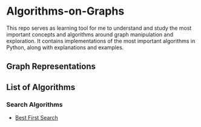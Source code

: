 # Algorithms-on-Graphs
This repo serves as learning tool for me to understand and study the most important concepts and algorithms around graph manipulation and exploration.
It contains implementations of the most important algorithms in Python, along with explanations and examples.

## Graph Representations

## List of Algorithms

### Search Algorithms
- [Best First Search](Docs/Best-First.md)